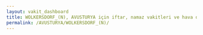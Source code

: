 ```yaml
---
layout: vakit_dashboard
title: WOLKERSDORF_(N), AVUSTURYA için iftar, namaz vakitleri ve hava durumu - ilçe/eyalet seç
permalink: /AVUSTURYA/WOLKERSDORF_(N)/
---
```


<script type="text/javascript">
  var GLOBAL_COUNTRY = 'AVUSTURYA';
  var GLOBAL_CITY = 'WOLKERSDORF_(N)';
  var GLOBAL_STATE = '';
  var lat = 72;
  var lon = 21;
</script>
